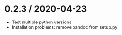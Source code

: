 # 0.2.3 / 2020-04-23

  * Test multiple python versions
  * Installation problems: remove pandoc from setup.py
